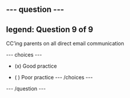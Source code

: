 --- question ---
---
legend: Question 9 of 9
---

CC’ing parents on all direct email communication

--- choices ---
- (x) Good practice

- ( ) Poor practice
--- /choices ---

--- /question ---
